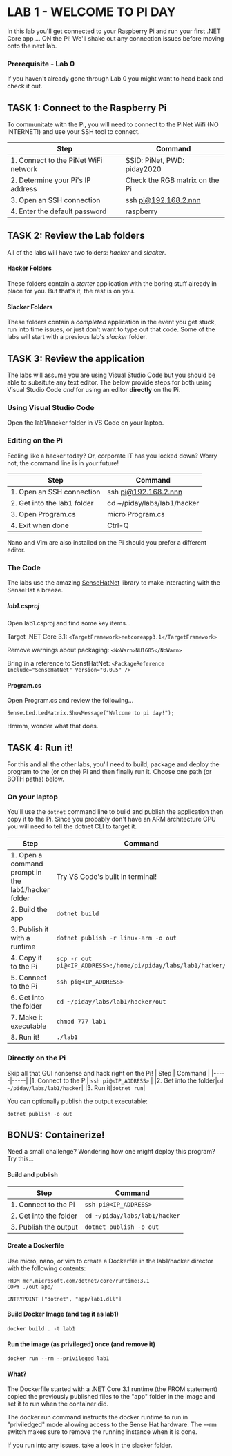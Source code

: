 # LAB 1 - WELCOME TO PI DAY
In this lab you'll get connected to your Raspberry Pi and run your first .NET Core app ... ON the Pi! We'll shake out any connection issues before moving onto the next lab.

### Prerequisite - Lab 0
If you haven't already gone through Lab 0 you might want to head back and check it out.

## TASK 1: Connect to the Raspberry Pi
To communitate with the Pi, you will need to connect to the PiNet Wifi (NO INTERNET!) and use your SSH tool to connect.

| Step | Command |
|-----|-----|
|1. Connect to the PiNet WiFi network| SSID: PiNet, PWD: piday2020|
|2. Determine your Pi's IP address | Check the RGB matrix on the Pi |
|3. Open an SSH connection |  ssh pi@192.168.2.nnn |
|4. Enter the default password | raspberry |

## TASK 2: Review the Lab folders
All of the labs will have two folders: _hacker_ and _slacker_.

#### Hacker Folders
These folders contain a _starter_ application with the boring stuff already in place for you. But that's it, the rest is on you.

#### Slacker Folders
These folders contain a _completed_ application in the event you get stuck, run into time issues, or just don't want to type out that code. Some of the labs will start with a previous lab's _slacker_ folder.


## TASK 3: Review the application
The labs will assume you are using Visual Studio Code but you should be able to subsitute any text editor. The below provide steps for both using Visual Studio Code _and_ for using an editor __directly__ on the Pi.

### Using Visual Studio Code
Open the lab1/hacker folder in VS Code on your laptop.

### Editing on the Pi
Feeling like a hacker today? Or, corporate IT has you locked down? Worry not, the command line is in your future!

| Step | Command |
|-----|-----|
|1. Open an SSH connection |  ssh pi@192.168.2.nnn |
|2. Get into the lab1 folder | cd ~/piday/labs/lab1/hacker |
|3. Open Program.cs |  micro Program.cs |
|4. Exit when done | Ctrl-Q |

Nano and Vim are also installed on the Pi should you prefer a different editor.

### The Code
The labs use the amazing [SenseHatNet](https://www.nuget.org/packages/SenseHatNet/) library to make interacting with the SenseHat a breeze.

##### lab1.csproj
Open lab1.csproj and find some key items...

Target .NET Core 3.1:
```<TargetFramework>netcoreapp3.1</TargetFramework>```

Remove warnings about packaging:
```<NoWarn>NU1605</NoWarn>```

Bring in a reference to SenstHatNet:
```<PackageReference Include="SenseHatNet" Version="0.0.5" />```

#### Program.cs
Open Program.cs and review the following...

```Sense.Led.LedMatrix.ShowMessage("Welcome to pi day!");```

Hmmm, wonder what that does.

## TASK 4: Run it!
For this and all the other labs, you'll need to build, package and deploy the program to the (or on the) Pi and then finally run it. Choose one path (or BOTH paths) below.

### On your laptop
You'll use the ```dotnet``` command line to build and publish the application then copy it to the Pi. Since you probably don't have an ARM architecture CPU you will need to tell the dotnet CLI to target it.

| Step | Command |
|-----|-----|
|1. Open a command prompt in the lab1/hacker folder|Try VS Code's built in terminal!|
|2. Build the app| ```dotnet build```|
|3. Publish it with a runtime|```dotnet publish -r linux-arm -o out```|
|4. Copy it to the Pi|```scp -r out pi@<IP_ADDRESS>:/home/pi/piday/labs/lab1/hacker/```|
|5. Connect to the Pi| ```ssh pi@<IP_ADDRESS>``` |
|6. Get into the folder|```cd ~/piday/labs/lab1/hacker/out```|
|7. Make it executable|```chmod 777 lab1```|
|8. Run it!|```./lab1```|


### Directly on the Pi
Skip all that GUI nonsense and hack right on the Pi!
| Step | Command |
|-----|-----|
|1. Connect to the Pi| ```ssh pi@<IP_ADDRESS>``` |
|2. Get into the folder|```cd ~/piday/labs/lab1/hacker```|
|3. Run it|```dotnet run```|

You can optionally publish the output executable:

```dotnet publish -o out```

## BONUS: Containerize!
Need a small challenge? Wondering how one might deploy this program? Try this...

#### Build and publish
| Step | Command |
|-----|-----|
|1. Connect to the Pi| ```ssh pi@<IP_ADDRESS>``` |
|2. Get into the folder|```cd ~/piday/labs/lab1/hacker```|
|3. Publish the output|```dotnet publish -o out```|

#### Create a Dockerfile
Use micro, nano, or vim to create a Dockerfile in the lab1/hacker director with the following contents:
```
FROM mcr.microsoft.com/dotnet/core/runtime:3.1
COPY ./out app/

ENTRYPOINT ["dotnet", "app/lab1.dll"]
```
#### Build Docker Image (and tag it as lab1)
```docker build . -t lab1```

#### Run the image (as privileged) once (and remove it)
```docker run --rm --privileged lab1```

#### What?
The Dockerfile started with a .NET Core 3.1 runtime (the FROM statement) copied the previously published files to the "app" folder in the image and set it to run when the container did.

The docker run command instructs the docker runtime to run in "priviledged" mode allowing access to the Sense Hat hardware.  The --rm switch makes sure to remove the running instance when it is done.

If you run into any issues, take a look in the slacker folder.